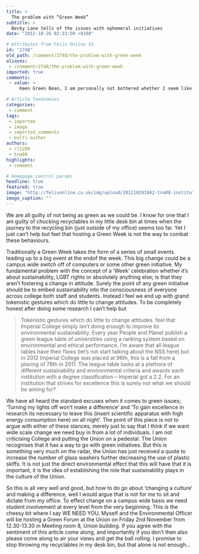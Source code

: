 ```yaml
---
title: >
  The problem with “Green Week”
subtitle: >
  Becky Lane tells of the issues with ephemeral initiatives
date: "2012-10-26 02:33:50 +0100"

# Attributes from Felix Online V1
id: "2748"
old_path: /comment/2748/the-problem-with-green-week
aliases:
 - /comment/2748/the-problem-with-green-week
imported: true
comments:
 - value: >
     Keen Green Bean, I am personally not bothered whether I seem like I am making a difference - I would rather just make one. The point of this article is not merely about Green issues but the role that I think a Students Union should play in amplifying the student voice over any issue they feel passionately about. I would urge you to come to the Green Forum and to air your opinions, I would really like to talk more about your thoughts about the attitude of College. I don't pretend to be an expert on anything Green just an interested person who realises I can gain a lot more from talking to students with strong views about sustainability as opposed to sitting in my office and dictating what I feel I should be doing on behalf of students with green interests. ,There are a few small things you could do, like putting more recycling bins around campus, or changing the heating in the Library. I'm sure the College will be happy to "liaise" with you and come to a "mutually satisfactory conclusion" which makes them seem

# Article Taxonomies
categories:
 - comment
tags:
 - imported
 - image
 - imported_comments
 - multi-author
authors:
 - rl1209
 - tna08
highlights:
 - comment

# Homepage control params
headline: true
featured: true
image: "http://felixonline.co.uk/img/upload/201210291842-tna08-institution_full_510_imperial_college_london_south_kensington_campus_at_night20120906-2-1khskiw.jpeg"
image_caption: ""
---
```


We are all guilty of not being as green as we could be. I know for one that I am guilty of chucking recyclables in my little desk bin at times when the journey to the recycling bin (just outside of my office) seems too far. Yet I just can’t help but feel that hosting a Green Week is not the way to combat these behaviours.

Traditionally a Green Week takes the form of a series of small events leading up to a big event at the endof the week. This big change could be a campus wide switch off of computers or some other green initiative. My fundamental problem with the concept of a ‘Week’ celebration whether it’s about sustainability, LGBT rights or absolutely anything else; is that they aren’t fostering a change in attitude. Surely the point of any green initiative should be to embed sustainability into the consciousness of everyone across college both staff and students. Instead I feel we end up with grand tokenistic gestures which do little to change attitudes. To be completely honest after doing some research I can’t help but
> Tokenistic gestures which do little to change attitudes.
feel that Imperial College simply isn’t doing enough to improve its environmental sustainability. Every year People and Planet publish a green league table of universities using a ranking system based on environmental and ethical performance. I’m aware that all league tables have their flaws (let’s not start talking about the NSS here) but in 2012 Imperial College was placed at 96th, this is a fall from a placing of 78th in 2011. The league table looks at a plethora of different sustainability and environmental criteria and awards each institution with a degree classification – Imperial got a 2.2. For an institution that strives for excellence this is surely not what we should be aiming for?

We have all heard the standard excuses when it comes to green issues; ‘Turning my lights off won’t make a difference’ and ‘To gain excellence in research its necessary to leave this (insert scientific apparatus with high energy consumption here) on all night’. The point of this piece is not to argue with either of these stances, merely just to say that I think if we want wide scale change we need buy in from a lot of individuals. I am not criticising College and putting the Union on a pedestal. The Union recognises that it has a way to go with green initiatives. But this is something very much on the radar, the Union has just received a quote to increase the number of glass washers further decreasing the use of plastic skiffs. It is not just the direct environmental effect that this will have that it is important, it is the idea of establishing the role that sustainability plays in the culture of the Union.

So this is all very well and good, but how to do go about ‘changing a culture’ and making a difference, well I would argue that is not for me to sit and dictate from my office. To effect change on a campus wide basis we need student involvement at every level from the very beginning. This is the cheesy bit where I say WE NEED YOU. Myself and the Environmental Officer will be hosting a Green Forum at the Union on Friday 2nd November from 12.30-13.30 in Meeting room 8, Union building. If you agree with the sentiment of this article come along, and importantly if you don’t then also please come along to air your views and get the ball rolling. I promise to stop throwing my recyclables in my desk bin, but that alone is not enough…

